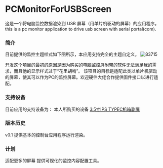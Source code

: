 # PCMonitorForUSBScreen
这是一个将电脑监控数据渲染到 USB 屏幕（用单片机驱动的屏幕）的应用程序。
this is a pc monitor application to drive usb screen with serial portal(com).

### 简介
目前提供的监控主题样式如下图所示，本应用支持完全的主题自定义。
![83715](https://user-images.githubusercontent.com/936437/127745159-8d2f7d5f-a9fc-40ae-8595-cb7bec2c9854.png)

开发这个项目的最初的原因是因为购买的电脑监控屏附带的软件无法满足我的需求，而且他的显示样式过于“花里胡哨”。
该项目的目标是适配此类以单片机驱动的屏幕，使其可以作为PC的监控屏幕。欢迎硬件大佬合作提供固件接口以进行适配。

### 支持设备

目前应用的支持设备为：
本人所购买的设备 [3.5寸IPS TYPEC机箱副屏](https://s.click.taobao.com/KWodsju)


### 版本历史

v0.1
提供基本的控制台应用程序运行渲染。


### 计划
适配更多的屏幕
提供可视化的监控内容配置工具。

